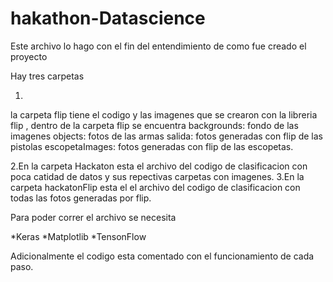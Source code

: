 # hakathon-Datascience

Este archivo lo hago con el fin del entendimiento de como fue creado el proyecto


Hay tres carpetas

1.
la carpeta flip tiene el codigo y las imagenes que se crearon con la libreria flip , dentro de la carpeta flip se encuentra
backgrounds: fondo de las imagenes
objects: fotos de las armas
salida: fotos generadas con flip de las pistolas
escopetaImages: fotos generadas con flip de las escopetas.

2.En la carpeta Hackaton esta el archivo del codigo de clasificacion con poca catidad de datos y sus repectivas carpetas con imagenes.
3.En la carpeta hackatonFlip esta el el archivo del codigo de clasificacion con todas las fotos generadas por flip.

Para poder correr el archivo se necesita

*Keras
*Matplotlib
*TensonFlow

Adicionalmente el codigo esta comentado con el funcionamiento de cada paso.
